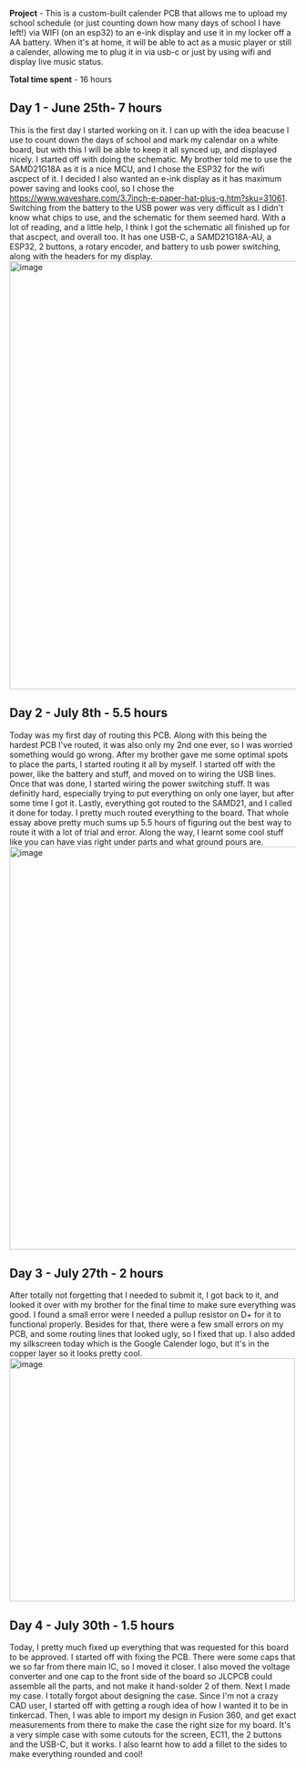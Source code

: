 **Project** - This is a custom-built calender PCB that allows me to upload my school schedule (or just counting down how many days of school I have left!) via WIFI (on an esp32) to an e-ink display and use it in my locker off a AA battery. When it's at home, it will be able to act as a music player or still a calender, allowing me to plug it in via usb-c or just by using wifi and display live music status.

**Total time spent** - 16 hours

## Day 1 - June 25th- 7 hours
This is the first day I started working on it. I can up with the idea beacuse I use to count down the days of school and mark my calendar on a white board, but with this I will be able to keep it all synced up, and displayed nicely. I started off with doing the schematic. My brother told me to use the SAMD21G18A as it is a nice MCU, and I chose the ESP32 for the wifi ascpect of it. I decided I also wanted an e-ink display as it has maximum power saving and looks cool, so I chose the https://www.waveshare.com/3.7inch-e-paper-hat-plus-g.htm?sku=31061.
Switching from the battery to the USB power was very difficult as I didn't know what chips to use, and the schematic for them seemed hard. With a lot of reading, and a little help, I think I got the schematic all finished up for that ascpect, and overall too. It has one USB-C, a SAMD21G18A-AU, a ESP32, 2 buttons, a rotary encoder, and battery to usb power switching, along with the headers for my display.
<img width="1284" height="750" alt="image" src="https://github.com/user-attachments/assets/e7e40aba-a351-4f35-8797-03bc25afc9c7" />
## Day 2 - July 8th - 5.5 hours
Today was my first day of routing this PCB. Along with this being the hardest PCB I've routed, it was also only my 2nd one ever, so I was worried something would go wrong. After my brother gave me some optimal spots to place the parts, I started routing it all by myself. I started off with the power, like the battery and stuff, and moved on to wiring the USB lines. Once that was done, I started wiring the power switching stuff. It was definitly hard, especially trying to put everything on only one layer, but after some time I got it. Lastly, everything got routed to the SAMD21, and I called it done for today. I pretty much routed everything to the board.
That whole essay above pretty much sums up 5.5 hours of figuring out the best way to route it with a lot of trial and error. Along the way, I learnt some cool stuff like you can have vias right under parts and what ground pours are.
<img width="1450" height="706" alt="image" src="https://github.com/user-attachments/assets/e2dae79d-1fce-43f8-ac7f-cf690fd426da" />

## Day 3 - July 27th - 2 hours
After totally not forgetting that I needed to submit it, I got back to it, and looked it over with my brother for the final time to make sure everything was good. I found a small error were I needed a pullup resistor on D+ for it to functional properly. Besides for that, there were a few small errors on my PCB, and some routing lines that looked ugly, so I fixed that up. I also added my silkscreen today which is the Google Calender logo, but it's in the copper layer so it looks pretty cool.
<img width="501" height="426" alt="image" src="https://github.com/user-attachments/assets/995e4e63-afb1-4cf9-9365-ecf88794f12d" />



## Day 4 - July 30th - 1.5 hours

Today, I pretty much fixed up everything that was requested for this board to be approved. I started off with fixing the PCB. There were some caps that we so far from there main IC, so I moved it closer. I also moved the voltage converter and one cap to the front side of the board so JLCPCB could assemble all the parts, and not make it hand-solder 2 of them. Next I made my case. I totally forgot about designing the case. Since I'm not a crazy CAD user, I started off with getting a rough idea of how I wanted it to be in tinkercad. Then, I was able to import my design in Fusion 360, and get exact measurements from there to make the case the right size for my board. It's a very simple case with some cutouts for the screen, EC11, the 2 buttons and the USB-C, but it works. I also learnt how to add a fillet to the sides to make everything rounded and cool!
